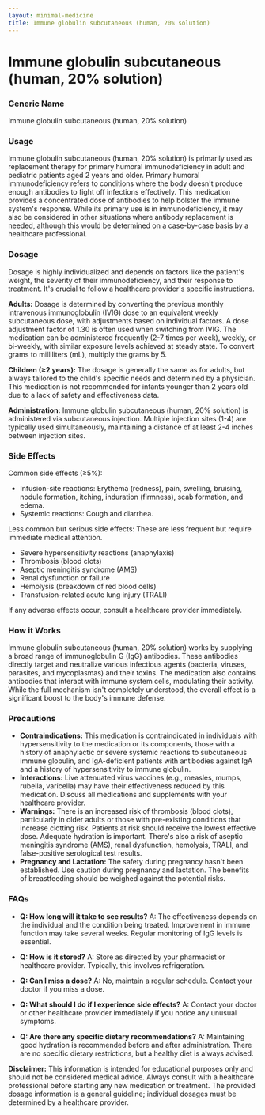 ```yaml
---
layout: minimal-medicine
title: Immune globulin subcutaneous (human, 20% solution)
---
```


# Immune globulin subcutaneous (human, 20% solution)
### Generic Name
Immune globulin subcutaneous (human, 20% solution)

### Usage

Immune globulin subcutaneous (human, 20% solution) is primarily used as replacement therapy for primary humoral immunodeficiency in adult and pediatric patients aged 2 years and older.  Primary humoral immunodeficiency refers to conditions where the body doesn't produce enough antibodies to fight off infections effectively. This medication provides a concentrated dose of antibodies to help bolster the immune system's response.  While its primary use is in immunodeficiency, it may also be considered in other situations where antibody replacement is needed, although this would be determined on a case-by-case basis by a healthcare professional.

### Dosage

Dosage is highly individualized and depends on factors like the patient's weight, the severity of their immunodeficiency, and their response to treatment.  It's crucial to follow a healthcare provider's specific instructions.

**Adults:**  Dosage is determined by converting the previous monthly intravenous immunoglobulin (IVIG) dose to an equivalent weekly subcutaneous dose, with adjustments based on individual factors.  A dose adjustment factor of 1.30 is often used when switching from IVIG.  The medication can be administered frequently (2-7 times per week), weekly, or bi-weekly, with similar exposure levels achieved at steady state. To convert grams to milliliters (mL), multiply the grams by 5.

**Children (≥2 years):**  The dosage is generally the same as for adults, but always tailored to the child's specific needs and determined by a physician.  This medication is not recommended for infants younger than 2 years old due to a lack of safety and effectiveness data.


**Administration:** Immune globulin subcutaneous (human, 20% solution) is administered via subcutaneous injection.  Multiple injection sites (1-4) are typically used simultaneously, maintaining a distance of at least 2-4 inches between injection sites.

### Side Effects

Common side effects (≥5%):

* Infusion-site reactions: Erythema (redness), pain, swelling, bruising, nodule formation, itching, induration (firmness), scab formation, and edema.
* Systemic reactions: Cough and diarrhea.

Less common but serious side effects:  These are less frequent but require immediate medical attention.

* Severe hypersensitivity reactions (anaphylaxis)
* Thrombosis (blood clots)
* Aseptic meningitis syndrome (AMS)
* Renal dysfunction or failure
* Hemolysis (breakdown of red blood cells)
* Transfusion-related acute lung injury (TRALI)

If any adverse effects occur, consult a healthcare provider immediately.


### How it Works

Immune globulin subcutaneous (human, 20% solution) works by supplying a broad range of immunoglobulin G (IgG) antibodies.  These antibodies directly target and neutralize various infectious agents (bacteria, viruses, parasites, and mycoplasmas) and their toxins.  The medication also contains antibodies that interact with immune system cells, modulating their activity. While the full mechanism isn't completely understood, the overall effect is a significant boost to the body's immune defense.


### Precautions

* **Contraindications:**  This medication is contraindicated in individuals with hypersensitivity to the medication or its components, those with a history of anaphylactic or severe systemic reactions to subcutaneous immune globulin, and IgA-deficient patients with antibodies against IgA and a history of hypersensitivity to immune globulin.
* **Interactions:**  Live attenuated virus vaccines (e.g., measles, mumps, rubella, varicella) may have their effectiveness reduced by this medication.  Discuss all medications and supplements with your healthcare provider.
* **Warnings:**  There is an increased risk of thrombosis (blood clots), particularly in older adults or those with pre-existing conditions that increase clotting risk.  Patients at risk should receive the lowest effective dose. Adequate hydration is important.  There's also a risk of aseptic meningitis syndrome (AMS), renal dysfunction, hemolysis, TRALI, and false-positive serological test results.
* **Pregnancy and Lactation:** The safety during pregnancy hasn't been established.  Use caution during pregnancy and lactation.  The benefits of breastfeeding should be weighed against the potential risks.

### FAQs

* **Q: How long will it take to see results?** A: The effectiveness depends on the individual and the condition being treated.  Improvement in immune function may take several weeks.  Regular monitoring of IgG levels is essential.

* **Q: How is it stored?** A: Store as directed by your pharmacist or healthcare provider.  Typically, this involves refrigeration.

* **Q: Can I miss a dose?** A: No, maintain a regular schedule.  Contact your doctor if you miss a dose.

* **Q: What should I do if I experience side effects?** A: Contact your doctor or other healthcare provider immediately if you notice any unusual symptoms.

* **Q:  Are there any specific dietary recommendations?** A: Maintaining good hydration is recommended before and after administration.  There are no specific dietary restrictions, but a healthy diet is always advised.


**Disclaimer:** This information is intended for educational purposes only and should not be considered medical advice. Always consult with a healthcare professional before starting any new medication or treatment.  The provided dosage information is a general guideline; individual dosages must be determined by a healthcare provider.
